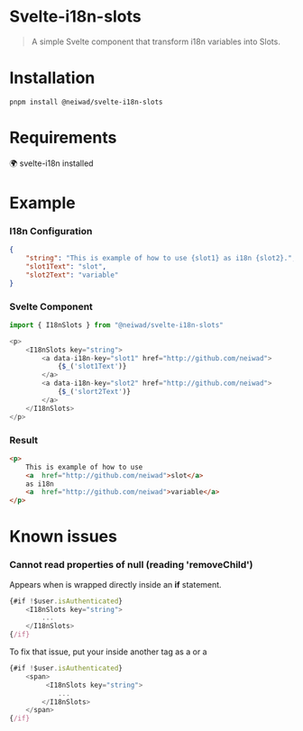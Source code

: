 # Svelte-i18n-slots
> A simple Svelte component that transform i18n variables into Slots.
# Installation
```
pnpm install @neiwad/svelte-i18n-slots
```
# Requirements
🌍 svelte-i18n installed
# Example
### I18n Configuration
```json
{
	"string": "This is example of how to use {slot1} as i18n {slot2}.",
	"slot1Text": "slot",
    "slot2Text": "variable"
}
```
### Svelte Component
```js
import { I18nSlots } from "@neiwad/svelte-i18n-slots"
```
```js
<p>
    <I18nSlots key="string">
        <a data-i18n-key="slot1" href="http://github.com/neiwad">
            {$_('slot1Text')}
        </a>
        <a data-i18n-key="slot2" href="http://github.com/neiwad">
            {$_('slort2Text')}
        </a>
    </I18nSlots>
</p>
```
### Result
```html
<p>
    This is example of how to use 
    <a  href="http://github.com/neiwad">slot</a>
    as i18n
    <a  href="http://github.com/neiwad">variable</a>
</p>
```
# Known issues
### Cannot read properties of null (reading 'removeChild')
Appears when **<I18nSlots>** is wrapped directly inside an **if** statement.
```js
{#if !$user.isAuthenticated}
    <I18nSlots key="string">
        ...
    </I18nSlots>
{/if}
```
To fix that issue, put your **<I18nSlots>** inside another tag as a <span> or a <div>
```js
{#if !$user.isAuthenticated}
    <span>
         <I18nSlots key="string">
            ...
        </I18nSlots>
    </span>
{/if}
```